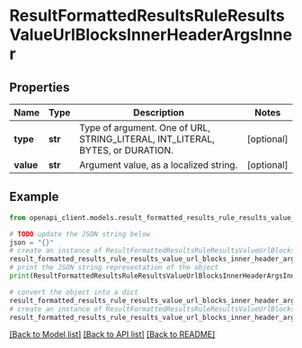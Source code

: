 # ResultFormattedResultsRuleResultsValueUrlBlocksInnerHeaderArgsInner


## Properties

Name | Type | Description | Notes
------------ | ------------- | ------------- | -------------
**type** | **str** | Type of argument. One of URL, STRING_LITERAL, INT_LITERAL, BYTES, or DURATION. | [optional] 
**value** | **str** | Argument value, as a localized string. | [optional] 

## Example

```python
from openapi_client.models.result_formatted_results_rule_results_value_url_blocks_inner_header_args_inner import ResultFormattedResultsRuleResultsValueUrlBlocksInnerHeaderArgsInner

# TODO update the JSON string below
json = "{}"
# create an instance of ResultFormattedResultsRuleResultsValueUrlBlocksInnerHeaderArgsInner from a JSON string
result_formatted_results_rule_results_value_url_blocks_inner_header_args_inner_instance = ResultFormattedResultsRuleResultsValueUrlBlocksInnerHeaderArgsInner.from_json(json)
# print the JSON string representation of the object
print(ResultFormattedResultsRuleResultsValueUrlBlocksInnerHeaderArgsInner.to_json())

# convert the object into a dict
result_formatted_results_rule_results_value_url_blocks_inner_header_args_inner_dict = result_formatted_results_rule_results_value_url_blocks_inner_header_args_inner_instance.to_dict()
# create an instance of ResultFormattedResultsRuleResultsValueUrlBlocksInnerHeaderArgsInner from a dict
result_formatted_results_rule_results_value_url_blocks_inner_header_args_inner_from_dict = ResultFormattedResultsRuleResultsValueUrlBlocksInnerHeaderArgsInner.from_dict(result_formatted_results_rule_results_value_url_blocks_inner_header_args_inner_dict)
```
[[Back to Model list]](../README.md#documentation-for-models) [[Back to API list]](../README.md#documentation-for-api-endpoints) [[Back to README]](../README.md)


